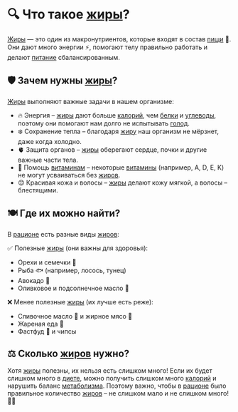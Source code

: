 # 🔍 Что такое [жиры](fats.md)?

[Жиры](fats.md) — это один из макронутриентов, которые входят в состав [пищи](food2.md) 🍏. Они дают много энергии ⚡, помогают телу правильно работать и делают [питание](nutrition.md) сбалансированным.

## 🛡 Зачем нужны [жиры](fats.md)?
[Жиры](fats.md) выполняют важные задачи в нашем организме:
- 🔥 Энергия – [жиры](fats.md) дают больше [калорий](calories.md), чем [белки](protein.md) и [углеводы](carbohydrates.md), поэтому они помогают нам долго не испытывать [голод](hunger.md).
- ❄️ Сохранение тепла – благодаря [жиру](fats.md) наш организм не мёрзнет, даже когда холодно.
- 🫀 Защита органов – [жиры](fats.md) оберегают сердце, почки и другие важные части тела.
- 🌈 Помощь [витаминам](vitamins.md) – некоторые [витамины](vitamins.md) (например, A, D, E, K) не могут усваиваться без [жиров](fats.md).
- 😊 Красивая кожа и волосы – [жиры](fats.md) делают кожу мягкой, а волосы – блестящими.

## 🍽 Где их можно найти?
В [рационе](ration.md) есть разные виды [жиров](fats.md):

✅ Полезные [жиры](fats.md) (они важны для здоровья):
- Орехи и семечки 🥜
- Рыба 🐟 (например, лосось, тунец)
- Авокадо 🥑
- Оливковое и подсолнечное масло 🌻

❌ Менее полезные [жиры](fats.md) (их лучше есть реже):
- Сливочное масло 🧈 и жирное мясо 🍖
- Жареная еда 🍟
- Фастфуд 🍔 и чипсы

## ⚖️ Сколько [жиров](fats.md) нужно?
Хотя [жиры](fats.md) полезны, их нельзя есть слишком много! Если их будет слишком много в [диете](diet.md), можно получить слишком много [калорий](calories.md) и нарушить баланс [метаболизма](metabolism.md). Поэтому важно, чтобы в [рационе](ration.md) было правильное количество [жиров](fats.md) – не слишком мало и не слишком много! 🥗✅
